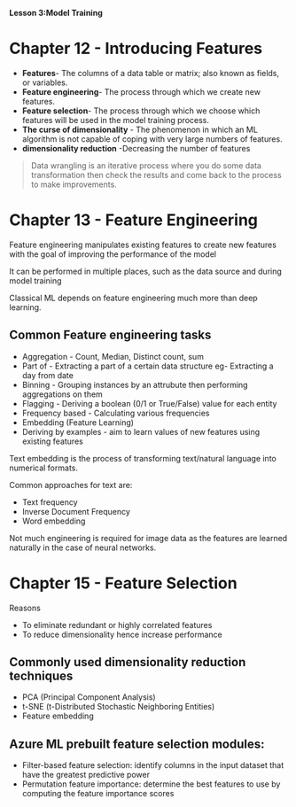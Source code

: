 **Lesson 3:Model Training**

# Chapter 12 - Introducing Features


- **Features**- The columns of a data table or matrix; also known as fields, or variables.
- **Feature engineering**- The process through which we create new features.
- **Feature selection**- The process through which we choose which features will be used in the model training process.
- **The curse of dimensionality** - The phenomenon in which an ML algorithm is not capable of coping with very large numbers of features.
- **dimensionality reduction** -Decreasing the number of features

>Data wrangling is an iterative process where you do some data transformation then check the results and come back to the process to make improvements.

# Chapter 13 - Feature Engineering

Feature engineering manipulates existing features to create new features with the goal of improving the performance of the model

It can be performed in multiple places, such as the data source and during model training

Classical ML depends on feature engineering much more than deep learning.

## Common Feature engineering tasks
- Aggregation - Count, Median, Distinct count, sum
- Part of - Extracting a part of a certain data structure eg- Extracting a day from date
- Binning - Grouping instances by an attrubute then performing aggregations on them
- Flagging - Deriving a boolean (0/1 or True/False) value for each entity
- Frequency based - Calculating various frequencies
- Embedding (Feature Learning)
- Deriving by examples - aim to learn values of new features using existing features

Text embedding is the process of transforming text/natural language into numerical formats.

Common approaches for text are:
- Text frequency
- Inverse Document Frequency
- Word embedding

Not much engineering is required for image data as the features are learned naturally in the case of neural networks.


# Chapter 15 - Feature Selection

Reasons
- To eliminate redundant or highly correlated features
- To reduce dimensionality hence increase performance

## Commonly used dimensionality reduction techniques 

- PCA (Principal Component Analysis)
- t-SNE (t-Distributed Stochastic Neighboring Entities)
- Feature embedding

## Azure ML prebuilt feature selection modules:

- Filter-based feature selection: identify columns in the input dataset that have the greatest predictive power
- Permutation feature importance: determine the best features to use by computing the feature importance scores
